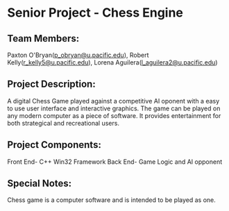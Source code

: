 # Senior Project - Chess Engine

## Team Members: 
Paxton O'Bryan(p_obryan@u.pacific.edu), Robert Kelly(r_kelly5@u.pacific.edu), Lorena Aguilera(l_aguilera2@u.pacific.edu)

## Project Description:
A digital Chess Game played against a competitive AI oponent with a easy to use user interface and interactive graphics. The game can be played on any modern computer as a piece of software. It provides entertainment for both strategical and recreational users.

## Project Components:
Front End- C++ Win32 Framework
Back End- Game Logic and AI opponent

## Special Notes:
Chess game is a computer software and is intended to be played as one.
